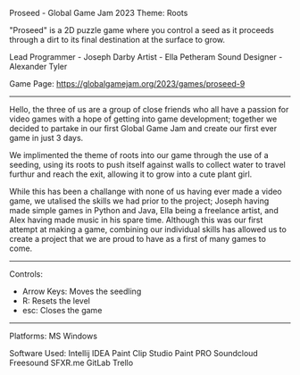Proseed - Global Game Jam 2023
Theme: Roots

"Proseed" is a 2D puzzle game where you control a seed as it proceeds through a dirt to its final destination at the surface to grow.

Lead Programmer - Joseph Darby
Artist - Ella Petheram
Sound Designer - Alexander Tyler

Game Page: https://globalgamejam.org/2023/games/proseed-9

-----------------------------------------------------------------------------------------------------------------------------------------------------------

Hello, the three of us are a group of close friends who all have a passion for video games with a hope of getting into game development; together we decided to partake in our first Global Game Jam and create our first ever game in just 3 days. 

We implimented the theme of roots into our game through the use of a seeding, using its roots to push itself against walls to collect water to travel furthur and reach the exit, allowing it to grow into a cute plant girl.

While this has been a challange with none of us having ever made a video game, we utalised the skills we had prior to the project; Joseph having made simple games in Python and Java, Ella being a freelance artist, and Alex having made music in his spare time. Although this was our first attempt at making a game, combining our individual skills has allowed us to create a project that we are proud to have as a first of many games to come. 

-----------------------------------------------------------------------------------------------------------------------------------------------------------

Controls: 
- Arrow Keys: Moves the seedling
- R: Resets the level
- esc: Closes the game

-----------------------------------------------------------------------------------------------------------------------------------------------------------

Platforms: MS Windows

Software Used:
Intellij IDEA
Paint
Clip Studio Paint PRO
Soundcloud
Freesound
SFXR.me
GitLab
Trello